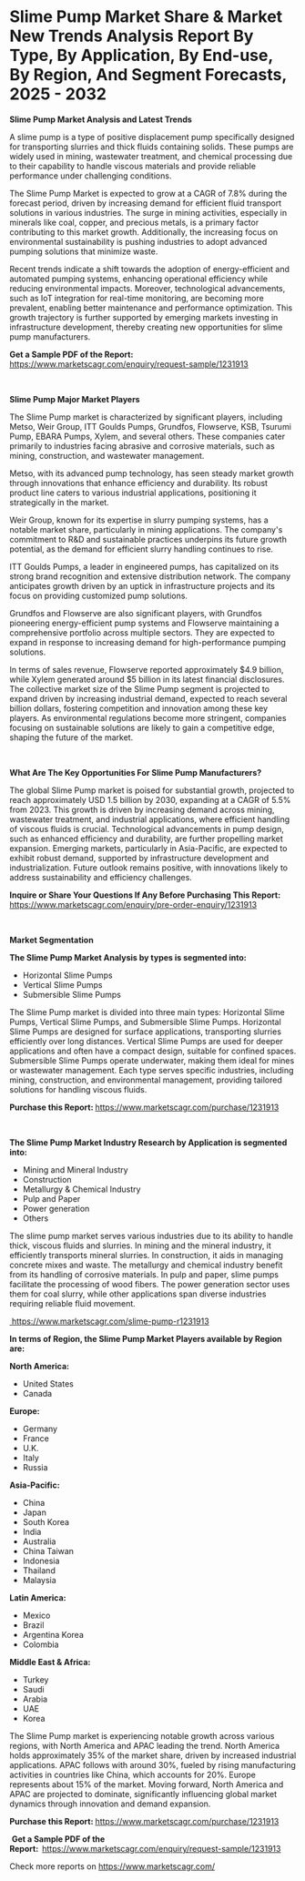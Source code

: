 <p><h1>Slime Pump Market Share & Market New Trends Analysis Report By Type, By Application, By End-use, By Region, And Segment Forecasts, 2025 - 2032</h1></p><p><strong>Slime Pump Market Analysis and Latest Trends</strong></p>
<p><p>A slime pump is a type of positive displacement pump specifically designed for transporting slurries and thick fluids containing solids. These pumps are widely used in mining, wastewater treatment, and chemical processing due to their capability to handle viscous materials and provide reliable performance under challenging conditions.</p><p>The Slime Pump Market is expected to grow at a CAGR of 7.8% during the forecast period, driven by increasing demand for efficient fluid transport solutions in various industries. The surge in mining activities, especially in minerals like coal, copper, and precious metals, is a primary factor contributing to this market growth. Additionally, the increasing focus on environmental sustainability is pushing industries to adopt advanced pumping solutions that minimize waste.</p><p>Recent trends indicate a shift towards the adoption of energy-efficient and automated pumping systems, enhancing operational efficiency while reducing environmental impacts. Moreover, technological advancements, such as IoT integration for real-time monitoring, are becoming more prevalent, enabling better maintenance and performance optimization. This growth trajectory is further supported by emerging markets investing in infrastructure development, thereby creating new opportunities for slime pump manufacturers.</p></p>
<p><strong>Get a Sample PDF of the Report:&nbsp;</strong> <a href="https://www.marketscagr.com/enquiry/request-sample/1231913?utm_campaign=2799&utm_medium=2&utm_source=Github&utm_content=ia&utm_term=10042025&utm_id=slime-pump">https://www.marketscagr.com/enquiry/request-sample/1231913</a></p>
<p>&nbsp;</p>
<p><strong>Slime Pump Major Market Players</strong></p>
<p><p>The Slime Pump market is characterized by significant players, including Metso, Weir Group, ITT Goulds Pumps, Grundfos, Flowserve, KSB, Tsurumi Pump, EBARA Pumps, Xylem, and several others. These companies cater primarily to industries facing abrasive and corrosive materials, such as mining, construction, and wastewater management.</p><p>Metso, with its advanced pump technology, has seen steady market growth through innovations that enhance efficiency and durability. Its robust product line caters to various industrial applications, positioning it strategically in the market.</p><p>Weir Group, known for its expertise in slurry pumping systems, has a notable market share, particularly in mining applications. The company's commitment to R&D and sustainable practices underpins its future growth potential, as the demand for efficient slurry handling continues to rise.</p><p>ITT Goulds Pumps, a leader in engineered pumps, has capitalized on its strong brand recognition and extensive distribution network. The company anticipates growth driven by an uptick in infrastructure projects and its focus on providing customized pump solutions.</p><p>Grundfos and Flowserve are also significant players, with Grundfos pioneering energy-efficient pump systems and Flowserve maintaining a comprehensive portfolio across multiple sectors. They are expected to expand in response to increasing demand for high-performance pumping solutions.</p><p>In terms of sales revenue, Flowserve reported approximately $4.9 billion, while Xylem generated around $5 billion in its latest financial disclosures. The collective market size of the Slime Pump segment is projected to expand driven by increasing industrial demand, expected to reach several billion dollars, fostering competition and innovation among these key players. As environmental regulations become more stringent, companies focusing on sustainable solutions are likely to gain a competitive edge, shaping the future of the market.</p></p>
<p>&nbsp;</p>
<p><strong>What Are The Key Opportunities For Slime Pump Manufacturers?</strong></p>
<p><p>The global Slime Pump market is poised for substantial growth, projected to reach approximately USD 1.5 billion by 2030, expanding at a CAGR of 5.5% from 2023. This growth is driven by increasing demand across mining, wastewater treatment, and industrial applications, where efficient handling of viscous fluids is crucial. Technological advancements in pump design, such as enhanced efficiency and durability, are further propelling market expansion. Emerging markets, particularly in Asia-Pacific, are expected to exhibit robust demand, supported by infrastructure development and industrialization. Future outlook remains positive, with innovations likely to address sustainability and efficiency challenges.</p></p>
<p><strong>Inquire or Share Your Questions If Any Before Purchasing This Report:</strong> <a href="https://www.marketscagr.com/enquiry/pre-order-enquiry/1231913?utm_campaign=2799&utm_medium=2&utm_source=Github&utm_content=ia&utm_term=10042025&utm_id=slime-pump">https://www.marketscagr.com/enquiry/pre-order-enquiry/1231913</a></p>
<p>&nbsp;</p>
<p><strong>Market Segmentation</strong></p>
<p><strong>The Slime Pump Market Analysis by types is segmented into:</strong></p>
<p><ul><li>Horizontal Slime Pumps</li><li>Vertical Slime Pumps</li><li>Submersible Slime Pumps</li></ul></p>
<p><p>The Slime Pump market is divided into three main types: Horizontal Slime Pumps, Vertical Slime Pumps, and Submersible Slime Pumps. Horizontal Slime Pumps are designed for surface applications, transporting slurries efficiently over long distances. Vertical Slime Pumps are used for deeper applications and often have a compact design, suitable for confined spaces. Submersible Slime Pumps operate underwater, making them ideal for mines or wastewater management. Each type serves specific industries, including mining, construction, and environmental management, providing tailored solutions for handling viscous fluids.</p></p>
<p><strong>Purchase this Report:&nbsp;</strong><a href="https://www.marketscagr.com/purchase/1231913?utm_campaign=2799&utm_medium=2&utm_source=Github&utm_content=ia&utm_term=10042025&utm_id=slime-pump">https://www.marketscagr.com/purchase/1231913</a></p>
<p>&nbsp;</p>
<p><strong>The Slime Pump Market Industry Research by Application is segmented into:</strong></p>
<p><ul><li>Mining and Mineral Industry</li><li>Construction</li><li>Metallurgy & Chemical Industry</li><li>Pulp and Paper</li><li>Power generation</li><li>Others</li></ul></p>
<p><p>The slime pump market serves various industries due to its ability to handle thick, viscous fluids and slurries. In mining and the mineral industry, it efficiently transports mineral slurries. In construction, it aids in managing concrete mixes and waste. The metallurgy and chemical industry benefit from its handling of corrosive materials. In pulp and paper, slime pumps facilitate the processing of wood fibers. The power generation sector uses them for coal slurry, while other applications span diverse industries requiring reliable fluid movement.</p></p>
<p><a href="https://www.marketscagr.com/slime-pump-r1231913?utm_campaign=2799&utm_medium=2&utm_source=Github&utm_content=ia&utm_term=10042025&utm_id=slime-pump">&nbsp;https://www.marketscagr.com/slime-pump-r1231913</a></p>
<p><strong>In terms of Region, the Slime Pump Market Players available by Region are:</strong></p>
<p>
    <p> <strong> North America: </strong>
        <ul>
            <li>United States</li>
            <li>Canada</li>
        </ul>
        </p> 
    <p> <strong> Europe: </strong>
        <ul>
            <li>Germany</li>
            <li>France</li>
            <li>U.K.</li>
            <li>Italy</li>
            <li>Russia</li>
        </ul>
        </p> 
    <p> <strong> Asia-Pacific: </strong>
        <ul>
            <li>China</li>
            <li>Japan</li>
            <li>South Korea</li>
            <li>India</li>
            <li>Australia</li>
            <li>China Taiwan</li>
            <li>Indonesia</li>
            <li>Thailand</li>
            <li>Malaysia</li>
        </ul>
        </p> 
    <p> <strong> Latin America: </strong>
        <ul>
            <li>Mexico</li>
            <li>Brazil</li>
            <li>Argentina Korea</li>
            <li>Colombia</li>
        </ul>
        </p> 
    <p> <strong> Middle East & Africa: </strong>
        <ul>
            <li>Turkey</li>
            <li>Saudi</li>
            <li>Arabia</li>
            <li>UAE</li>
            <li>Korea</li>
        </ul>
    </p>
    </p>
<p><p>The Slime Pump market is experiencing notable growth across various regions, with North America and APAC leading the trend. North America holds approximately 35% of the market share, driven by increased industrial applications. APAC follows with around 30%, fueled by rising manufacturing activities in countries like China, which accounts for 20%. Europe represents about 15% of the market. Moving forward, North America and APAC are projected to dominate, significantly influencing global market dynamics through innovation and demand expansion.</p></p>
<p><strong>Purchase this Report: </strong><a href="https://www.marketscagr.com/purchase/1231913?utm_campaign=2799&utm_medium=2&utm_source=Github&utm_content=ia&utm_term=10042025&utm_id=slime-pump">https://www.marketscagr.com/purchase/1231913</a></p>
<p>&nbsp;<strong>Get a Sample PDF of the Report:&nbsp;&nbsp;</strong><a href="https://www.marketscagr.com/enquiry/request-sample/1231913?utm_campaign=2799&utm_medium=2&utm_source=Github&utm_content=ia&utm_term=10042025&utm_id=slime-pump">https://www.marketscagr.com/enquiry/request-sample/1231913</a></p>
<p><strong></strong></p>
<p>Check more reports on <a href="https://www.marketscagr.com/?utm_campaign=2799&utm_medium=2&utm_source=Github&utm_content=ia&utm_term=10042025&utm_id=slime-pump">https://www.marketscagr.com/</a></p>
